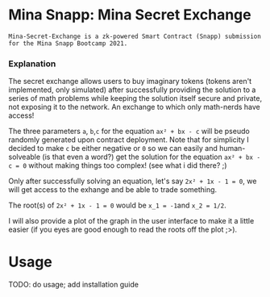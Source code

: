 # Mina Snapp: Mina Secret Exchange

```
Mina-Secret-Exchange is a zk-powered Smart Contract (Snapp) submission for the Mina Snapp Bootcamp 2021.
```

### Explanation

The secret exchange allows users to buy imaginary tokens (tokens aren't implemented, only simulated) after successfully providing the solution to a series of math problems while keeping the solution itself secure and private, not exposing it to the network. An exchange to which only math-nerds have access!

The three parameters `a`, `b`,`c` for the equation `ax² + bx - c` will be pseudo randomly generated upon contract deployment.
Note that for simplicity I decided to make `c` be either negative or `0` so we can easily and human-solveable (is that even a word?) get the solution for the equation `ax² + bx - c = 0` without making things too complex! (see what i did there? ;)

Only after successfully solving an equation, let's say `2x² + 1x - 1 = 0`, we will get access to the exhange and be able to trade something.

The root(s) of `2x² + 1x - 1 = 0` would be `x_1 = -1`and `x_2 = 1/2`.

I will also provide a plot of the graph in the user interface to make it a little easier (if you eyes are good enough to read the roots off the plot ;>).

# Usage

TODO: do usage; add installation guide
